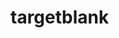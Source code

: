 # targetblank

<!--

requirements
- text template specs for links, labels, categories, etc.
- optional search bar with a few search providers
- short url using 6 alphanumeric chars (https://targetblank.org/aB7pPo)
- submit email and receive a link to a new homepage
- temp password that can be included in the url
- email used to get new temp password
- homepages can be made public at their existing url
- credentials stored
- collapsible labels

notes
- frontend spa served from s3 + cloudfront
- api gatweay + functions backed by dynamodb

endpoints (/api/v1..)
x create new homepage       (POST   /page                 email   )
x validate homepage spec    (GET    /page                         )
x fetch homepage            (GET    /page/:address [auth]         )
- authenticate per homepage (POST   /auth/:address        password)
x change homepage password  (PUT    /auth/:address [auth] password)
x reset homepage password   (DELETE /auth/:address [auth] email   )
x edit homepage template    (PUT    /page/:address [auth] data    )
x delete homepage           (DELETE /page/:address [auth]         )
x make homepage public      (PATCH  /page/:address [auth]         )

nosql schema {
    addr: string (6 alphanumeric chars),
    password: string (hashed),
    email: string (hashed),
    temp_pass: bool,
    published: bool,
    page: string
}

links
- http://www.alexedwards.net/blog/serverless-api-with-go-and-aws-lambda
- https://github.com/nzoschke/gofaas
- https://read.acloud.guru/how-to-keep-your-lambda-functions-warm-9d7e1aa6e2f0
- https://gist.github.com/prwhite/8168133
- https://docs.aws.amazon.com/amazondynamodb/latest/developerguide/bp-general-nosql-design.html
- https://scene-si.org/2018/05/08/protecting-api-access-with-jwt/

-->
